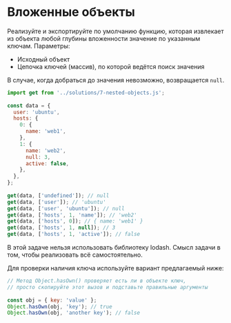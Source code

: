 # Вложенные объекты

Реализуйте и экспортируйте по умолчанию функцию, которая извлекает из объекта любой глубины вложенности значение по указанным ключам. Параметры:
- Исходный объект
- Цепочка ключей (массив), по которой ведётся поиск значения

В случае, когда добраться до значения невозможно, возвращается `null`.

```js
import get from '../solutions/7-nested-objects.js';
 
const data = {
  user: 'ubuntu',
  hosts: {
    0: {
      name: 'web1',
    },
    1: {
      name: 'web2',
      null: 3,
      active: false,
    },
  },
};
 
get(data, ['undefined']); // null
get(data, ['user']); // 'ubuntu'
get(data, ['user', 'ubuntu']); // null
get(data, ['hosts', 1, 'name']); // 'web2'
get(data, ['hosts', 0]); // { name: 'web1' }
get(data, ['hosts', 1, null]); // 3
get(data, ['hosts', 1, 'active']); // false
```

В этой задаче нельзя использовать библиотеку lodash. Смысл задачи в том, чтобы реализовать всё самостоятельно.

Для проверки наличия ключа используйте вариант предлагаемый ниже:

```js
// Метод Object.hasOwn() проверяет есть ли в объекте ключ,
// просто скопируйте этот вызов и подставьте правильные аргументы
 
const obj = { key: 'value' };
Object.hasOwn(obj, 'key'); // true
Object.hasOwn(obj, 'another key'); // false
```